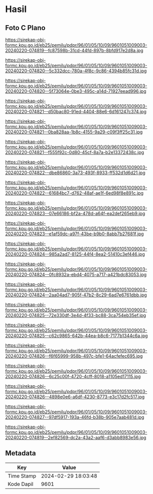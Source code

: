 # Hasil

## Foto C Plano

https://sirekap-obj-formc.kpu.go.id/eb25/pemilu/pdpr/96/01/05/10/09/9601051009003-20240220-074819--fc87598b-31cd-44fd-897b-8bfd917e2d8a.jpg

https://sirekap-obj-formc.kpu.go.id/eb25/pemilu/pdpr/96/01/05/10/09/9601051009003-20240220-074820--5c332dcc-780a-4f8c-9c86-4394b85fc31d.jpg

https://sirekap-obj-formc.kpu.go.id/eb25/pemilu/pdpr/96/01/05/10/09/9601051009003-20240220-074820--5f73064e-0be3-495c-a14d-71927eead996.jpg

https://sirekap-obj-formc.kpu.go.id/eb25/pemilu/pdpr/96/01/05/10/09/9601051009003-20240220-074821--d50bac80-91ed-4404-88e6-6d161247c374.jpg

https://sirekap-obj-formc.kpu.go.id/eb25/pemilu/pdpr/96/01/05/10/09/9601051009003-20240220-074821--0ba828aa-1b8c-4155-9a29-c09f3ff25c31.jpg

https://sirekap-obj-formc.kpu.go.id/eb25/pemilu/pdpr/96/01/05/10/09/9601051009003-20240220-074821--f555f92c-0d80-45cf-8a7a-b2e13372438c.jpg

https://sirekap-obj-formc.kpu.go.id/eb25/pemilu/pdpr/96/01/05/10/09/9601051009003-20240220-074822--dbe86860-3a73-493f-8933-ff532d1d6d21.jpg

https://sirekap-obj-formc.kpu.go.id/eb25/pemilu/pdpr/96/01/05/10/09/9601051009003-20240220-074822--61684bc7-d762-48af-ae1f-6ed98f8e891c.jpg

https://sirekap-obj-formc.kpu.go.id/eb25/pemilu/pdpr/96/01/05/10/09/9601051009003-20240220-074823--07e66186-bf2a-478d-a64f-ea2def265eb9.jpg

https://sirekap-obj-formc.kpu.go.id/eb25/pemilu/pdpr/96/01/05/10/09/9601051009003-20240220-074823--e1af59dc-a97f-43be-b9b0-8abb7b27681f.jpg

https://sirekap-obj-formc.kpu.go.id/eb25/pemilu/pdpr/96/01/05/10/09/9601051009003-20240220-074824--985a2ad7-8125-44f4-8ea2-51410c3ef446.jpg

https://sirekap-obj-formc.kpu.go.id/eb25/pemilu/pdpr/96/01/05/10/09/9601051009003-20240220-074824--0fc8932a-ebd4-4075-a717-a421bdc83053.jpg

https://sirekap-obj-formc.kpu.go.id/eb25/pemilu/pdpr/96/01/05/10/09/9601051009003-20240220-074824--2aa04ad7-905f-47b2-8c29-6ad7e6761dbb.jpg

https://sirekap-obj-formc.kpu.go.id/eb25/pemilu/pdpr/96/01/05/10/09/9601051009003-20240220-074825--72e330df-3e4d-4f33-bc88-3ca754eb35ef.jpg

https://sirekap-obj-formc.kpu.go.id/eb25/pemilu/pdpr/96/01/05/10/09/9601051009003-20240220-074825--c62c9865-642b-44ea-b8c6-7177b1344c6a.jpg

https://sirekap-obj-formc.kpu.go.id/eb25/pemilu/pdpr/96/01/05/10/09/9601051009003-20240220-074826--f6f65999-958b-497c-bfe1-64acfefec695.jpg

https://sirekap-obj-formc.kpu.go.id/eb25/pemilu/pdpr/96/01/05/10/09/9601051009003-20240220-074826--6c25c00f-4720-4cff-8018-a1105ed17115.jpg

https://sirekap-obj-formc.kpu.go.id/eb25/pemilu/pdpr/96/01/05/10/09/9601051009003-20240220-074826--4898e0e6-a6df-4230-8773-e3c17d2fc517.jpg

https://sirekap-obj-formc.kpu.go.id/eb25/pemilu/pdpr/96/01/05/10/09/9601051009003-20240220-074827--97df5917-193a-46fd-b38b-905e7aab481d.jpg

https://sirekap-obj-formc.kpu.go.id/eb25/pemilu/pdpr/96/01/05/10/09/9601051009003-20240220-074819--2ef82569-dc2a-43a2-aaf6-d3abb8983e56.jpg


## Metadata

| Key        | Value               |
| ---------- | ------------------- |
| Time Stamp | 2024-02-29 18:03:48 |
| Kode Dapil | 9601                |



